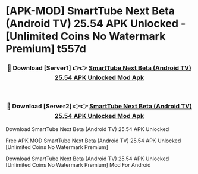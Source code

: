 # [APK-MOD] SmartTube Next Beta (Android TV) 25.54 APK Unlocked - [Unlimited Coins No Watermark Premium] t557d



<div align="center">
<h3>🔴 Download [Server1] 👉👉 <a href="https://momento.my/?title=SmartTube_Next_Beta_(Android_TV)_25.54_APK_Unlocked">SmartTube Next Beta (Android TV) 25.54 APK Unlocked Mod Apk</a></h3><br>

<h3>🔴 Download [Server2] 👉👉 <a href="https://momento.my/?title=SmartTube_Next_Beta_(Android_TV)_25.54_APK_Unlocked">SmartTube Next Beta (Android TV) 25.54 APK Unlocked Mod Apk</a></h3>
</div>



Download SmartTube Next Beta (Android TV) 25.54 APK Unlocked 

Free APK MOD SmartTube Next Beta (Android TV) 25.54 APK Unlocked [Unlimited Coins No Watermark Premium]

Download SmartTube Next Beta (Android TV) 25.54 APK Unlocked [Unlimited Coins No Watermark Premium] Mod For Android

